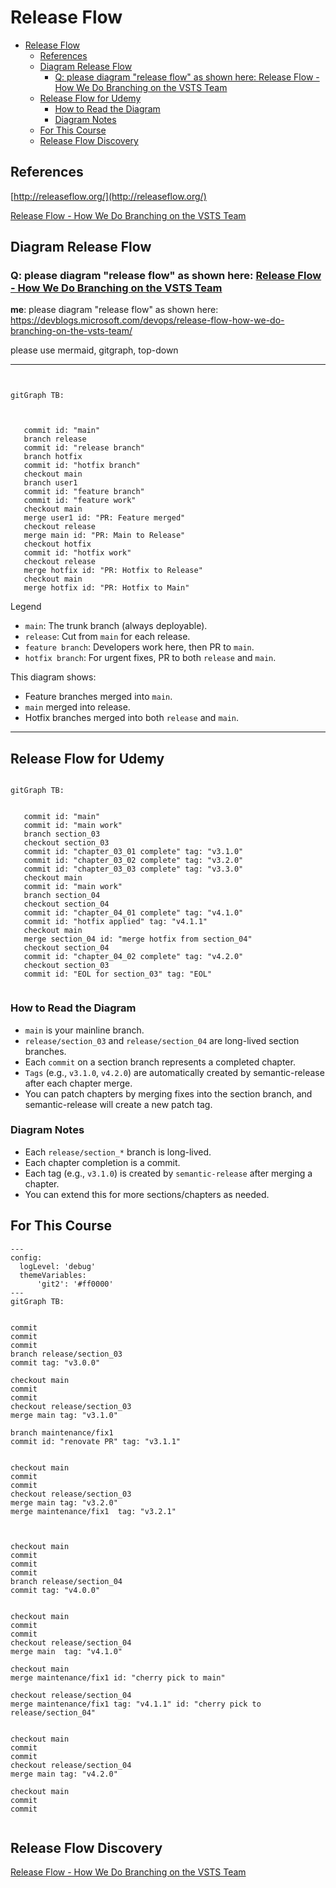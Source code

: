 # Release Flow

<!-- markdownlint-disable -->
<!--ts-->
* [Release Flow](#release-flow)
   * [References](#references)
   * [Diagram Release Flow](#diagram-release-flow)
      * [Q: please diagram "release flow" as shown here: <a href="https://devblogs.microsoft.com/devops/release-flow-how-we-do-branching-on-the-vsts-team/" rel="nofollow">Release Flow - How We Do Branching on the VSTS Team</a>](https://devblogs.microsoft.com/devops/release-flow-how-we-do-branching-on-the-vsts-team/)
   * [Release Flow for Udemy](#release-flow-for-udemy)
      * [How to Read the Diagram](#how-to-read-the-diagram)
      * [Diagram Notes](#diagram-notes)
   * [For This Course](#for-this-course)
   * [Release Flow Discovery](#release-flow-discovery)
<!--te-->
<!-- markdownlint-enable  -->

## References

[http://releaseflow.org/](http://releaseflow.org/)

[Release Flow - How We Do Branching on the VSTS Team](https://devblogs.microsoft.com/devops/release-flow-how-we-do-branching-on-the-vsts-team/)

## Diagram Release Flow

### Q: please diagram "release flow" as shown here: [Release Flow - How We Do Branching on the VSTS Team](https://devblogs.microsoft.com/devops/release-flow-how-we-do-branching-on-the-vsts-team/)

**me**:
please diagram "release flow" as shown here: <https://devblogs.microsoft.com/devops/release-flow-how-we-do-branching-on-the-vsts-team/>

please use mermaid, gitgraph, top-down

---

```mermaid


gitGraph TB:

 

   commit id: "main"
   branch release
   commit id: "release branch"
   branch hotfix
   commit id: "hotfix branch"
   checkout main
   branch user1
   commit id: "feature branch"
   commit id: "feature work"
   checkout main
   merge user1 id: "PR: Feature merged"
   checkout release
   merge main id: "PR: Main to Release"
   checkout hotfix
   commit id: "hotfix work"
   checkout release
   merge hotfix id: "PR: Hotfix to Release"
   checkout main
   merge hotfix id: "PR: Hotfix to Main"

   ```

Legend

* `main`: The trunk branch (always deployable).
* `release`: Cut from `main` for each release.
* `feature branch`: Developers work here, then PR to `main`.
* `hotfix branch`: For urgent fixes, PR to both `release` and `main`.

This diagram shows:

* Feature branches merged into `main`.
* `main` merged into release.
* Hotfix branches merged into both `release` and `main`.

---

## Release Flow for Udemy

```mermaid

gitGraph TB:


   commit id: "main"
   commit id: "main work"
   branch section_03
   checkout section_03
   commit id: "chapter_03_01 complete" tag: "v3.1.0"
   commit id: "chapter_03_02 complete" tag: "v3.2.0"
   commit id: "chapter_03_03 complete" tag: "v3.3.0"
   checkout main
   commit id: "main work"
   branch section_04
   checkout section_04
   commit id: "chapter_04_01 complete" tag: "v4.1.0"
   commit id: "hotfix applied" tag: "v4.1.1"
   checkout main
   merge section_04 id: "merge hotfix from section_04"
   checkout section_04
   commit id: "chapter_04_02 complete" tag: "v4.2.0"
   checkout section_03
   commit id: "EOL for section_03" tag: "EOL"


```

### How to Read the Diagram

* `main` is your mainline branch.
* `release/section_03` and `release/section_04` are long-lived section branches.
* Each `commit` on a section branch represents a completed chapter.
* `Tags` (e.g., `v3.1.0`, `v4.2.0`) are automatically created by
semantic-release after each chapter merge.
* You can patch chapters by merging fixes into the section branch, and
semantic-release will create a new patch tag.

### Diagram Notes

* Each `release/section_*` branch is long-lived.
* Each chapter completion is a commit.
* Each tag (e.g., `v3.1.0`) is created by `semantic-release` after merging a chapter.
* You can extend this for more sections/chapters as needed.



## For This Course

```mermaid
---
config:
  logLevel: 'debug'
  themeVariables:
      'git2': '#ff0000'
---
gitGraph TB:


commit
commit
commit
branch release/section_03
commit tag: "v3.0.0"

checkout main
commit
commit
checkout release/section_03
merge main tag: "v3.1.0"

branch maintenance/fix1
commit id: "renovate PR" tag: "v3.1.1"


checkout main
commit
commit
checkout release/section_03
merge main tag: "v3.2.0" 
merge maintenance/fix1  tag: "v3.2.1"



checkout main
commit
commit
commit
branch release/section_04
commit tag: "v4.0.0"


checkout main
commit
commit
checkout release/section_04
merge main  tag: "v4.1.0" 

checkout main
merge maintenance/fix1 id: "cherry pick to main" 

checkout release/section_04
merge maintenance/fix1 tag: "v4.1.1" id: "cherry pick to release/section_04"


checkout main
commit
commit
checkout release/section_04
merge main tag: "v4.2.0" 

checkout main
commit
commit


```



## Release Flow Discovery

[Release Flow - How We Do Branching on the VSTS Team](https://devblogs.microsoft.com/devops/release-flow-how-we-do-branching-on-the-vsts-team/)